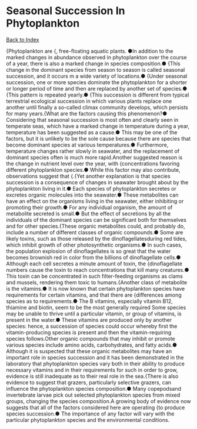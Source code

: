 # Seasonal Succession In Phytoplankton
[Back to Index](https://github.com/windows10010/tpoExtractor/blob/master/README.md)

{Phytoplankton are {, free-floating aquatic plants. ●In addition to the marked changes in abundance observed in phytoplankton over the course of a year, there is also a marked change in species composition.● {This change in the dominant species from season to season is called seasonal succession, and it occurs m a wide variety of locations.● {Under seasonal succession, one or more species dominate the phytoplankton for a shorter or longer period of time and then are replaced by another set of species.● {This pattern is repeated yearly.● {This succession is different from typical terrestrial ecological succession in which various plants replace one another until finally a so-called climax community develops, which persists for many years.{What are the factors causing this phenomenon?● Considering that seasonal succession is most often and clearly seen in temperate seas, which have a marked change in temperature during a year, temperature has been suggested as a cause.● This may be one of the factors, but it is unlikely to be the sole cause because there are species that become dominant species at various temperatures.● Furthermore, temperature changes rather slowly in seawater, and the replacement of dominant species often is much more rapid.Another suggested reason is the change in nutrient level over the year, with {concentrations favoring different phytoplanklon species.● While this factor may also contribute, observations suggest that {.{Yet another explanation is that species succession is a consequence of changes in seawater brought about by the phytoplankton living in it.● Each species of phytoplankton secretes or excretes organic molecules into the seawater.● These metabolites can have an effect on the organisms living in the seawater, either inhibiting or promoting their growth.● For any individual organism, the amount of metabolite secreted is small.● But the effect of secretions by all the individuals of the dominant species can be significant both for themselves and for other species.{These organic metabolites could, and probably do, include a number of different classes of organic compounds.● Some are likely toxins, such as those released by the dinoflagellatesduring red tides, which inhibit growth of other photosynthetic organisms.● In such cases, the population explosion of dinoflagellates is so great that the water becomes brownish red in color from the billions of dinoflagellate cells.● Although each cell secretes a minute amount of toxin, the {dinoflagellate numbers cause the toxin to reach concentrations that kill many creatures.● This toxin can be concentrated in such filter-feeding organisms as clams and mussels, rendering them toxic to humans.{Another class of metabolite is the vitamins.● It is now known that certain phytoplankton species have requirements for certain vitamins, and that there are {differences among species as to requirements.● The B vitamins, especially vitamin B12, thiamine and biotin, seem to be the most generally required Some species may be unable to thrive until a particular vitamin, or group of vitamins, is present in the water.● These vitamins are produced only by another species: hence, a succession of species could occur whereby first the vitamin-producing species is present and then the vitamin-requiring species follows.Other organic compounds that may inhibit or promote various species include amino acids, carbohydrates, and fatty acids.● Although it is suspected that these organic metabolites may have an important role in species succession and it has been demonstrated in the laboratory that phytoplankton species vary both in their ability to produce necessary vitamins and in their requirements for such in order to grow, evidence is still inadequate as to their real role in the sea.{There is also evidence to suggest that grazers, particularly selective grazers, can influence the phytoplankton species composition.● Many copepodsand invertebrate larvae pick out selected phytoplankton species from mixed groups, changing the species composition.A growing body of evidence now suggests that all of the factors considered here are operating {to produce species succession.● The importance of any factor will vary with the particular phytoplankton species and the environmental conditions.